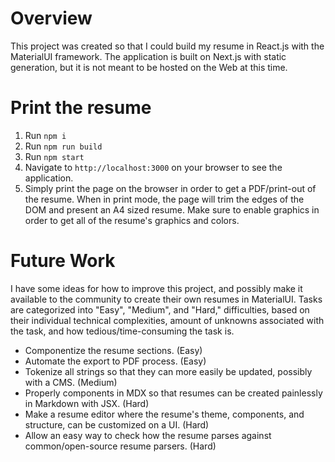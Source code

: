 # Overview

This project was created so that I could build my resume in React.js with the MaterialUI framework. The application is built on Next.js with static generation, but it is not meant to be hosted on the Web at this time.

# Print the resume

1. Run `npm i`
2. Run `npm run build`
3. Run `npm start`
4. Navigate to `http://localhost:3000` on your browser to see the application.
5. Simply print the page on the browser in order to get a PDF/print-out of the resume. When in print mode,
   the page will trim the edges of the DOM and present an A4 sized resume. Make sure to enable graphics in order to get all
   of the resume's graphics and colors.

# Future Work

I have some ideas for how to improve this project, and possibly make it available to the community to create their own resumes in MaterialUI. Tasks are categorized into "Easy", "Medium", and "Hard," difficulties, based on their individual technical complexities, amount of unknowns associated with the task, and how tedious/time-consuming the task is.

- Componentize the resume sections. (Easy)
- Automate the export to PDF process. (Easy)
- Tokenize all strings so that they can more easily be updated, possibly with a CMS. (Medium)
- Properly components in MDX so that resumes can be created painlessly in Markdown with JSX. (Hard)
- Make a resume editor where the resume's theme, components, and structure, can be customized on a UI. (Hard)
- Allow an easy way to check how the resume parses against common/open-source resume parsers. (Hard)
